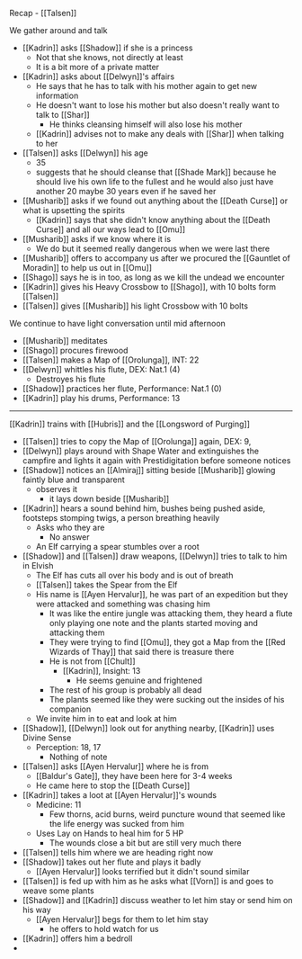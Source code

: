 Recap - [[Talsen]]

We gather around and talk
- [[Kadrin]] asks [[Shadow]] if she is a princess
	- Not that she knows, not directly at least
	- It is a bit more of a private matter
- [[Kadrin]] asks about [[Delwyn]]'s affairs
	- He says that he has to talk with his mother again to get new information
	- He doesn't want to lose his mother but also doesn't really want to talk to [[Shar]]
		- He thinks cleansing himself will also lose his mother
	- [[Kadrin]] advises not to make any deals with [[Shar]] when talking to her
- [[Talsen]] asks [[Delwyn]] his age
	- 35
	- suggests that he should cleanse that [[Shade Mark]] because he should live his own life to the fullest and he would also just have another 20 maybe 30 years even if he saved her
- [[Musharib]] asks if we found out anything about the [[Death Curse]] or what is upsetting the spirits
	- [[Kadrin]] says that she didn't know anything about the [[Death Curse]] and all our ways lead to [[Omu]]
- [[Musharib]] asks if we know where it is
	-  We do but it seemed really dangerous when we were last there
- [[Musharib]] offers to accompany us after we procured the [[Gauntlet of Moradin]] to help us out in [[Omu]]
- [[Shago]] says he is in too, as long as we kill the undead we encounter
- [[Kadrin]] gives his Heavy Crossbow to [[Shago]], with 10 bolts form [[Talsen]]
- [[Talsen]] gives [[Musharib]] his light Crossbow with 10 bolts

We continue to have light conversation until mid afternoon
- [[Musharib]] meditates
- [[Shago]] procures firewood
- [[Talsen]] makes a Map of [[Orolunga]], INT: 22
- [[Delwyn]] whittles his flute, DEX: Nat.1 (4)
	- Destroyes his flute
- [[Shadow]] practices her flute, Performance: Nat.1 (0)
- [[Kadrin]] play his drums, Performance: 13
---
[[Kadrin]] trains with [[Hubris]] and the [[Longsword of Purging]]
- [[Talsen]] tries to copy the Map of [[Orolunga]] again, DEX: 9, 
- [[Delwyn]] plays around with Shape Water and extinguishes the campfire and lights it again with Prestidigitation before someone notices
- [[Shadow]] notices an [[Almiraj]] sitting beside [[Musharib]] glowing faintly blue and transparent
	- observes it
		- it lays down beside [[Musharib]]
- [[Kadrin]] hears a sound behind him, bushes being pushed aside, footsteps stomping twigs, a person breathing heavily
	- Asks who they are
		- No answer
	- An Elf carrying a spear stumbles over a root
- [[Shadow]] and [[Talsen]] draw weapons, [[Delwyn]] tries to talk to him in Elvish
	- The Elf has cuts all over his body and is out of breath
	- [[Talsen]] takes the Spear from the Elf
	- His name is [[Ayen Hervalur]], he was part of an expedition but they were attacked and something was chasing him
		- It was like the entire jungle was attacking them, they heard a flute only playing one note and the plants started moving and attacking them
		- They were trying to find [[Omu]], they got a Map from the [[Red Wizards of Thay]] that said there is treasure there
		- He is not from [[Chult]]
			- [[Kadrin]], Insight: 13
				- He seems genuine and frightened
		- The rest of his group is probably all dead
		- The plants seemed like they were sucking out the insides of his companion
	- We invite him in to eat and look at him
- [[Shadow]], [[Delwyn]] look out for anything nearby, [[Kadrin]] uses Divine Sense
	- Perception: 18, 17
		- Nothing of note
- [[Talsen]] asks [[Ayen Hervalur]] where he is from
	- [[Baldur's Gate]], they have been here for 3-4 weeks
	- He came here to stop the [[Death Curse]]
- [[Kadrin]] takes a loot at [[Ayen Hervalur]]'s wounds
	- Medicine: 11
		- Few thorns, acid burns, weird puncture wound that seemed like the life energy was sucked from him
	- Uses Lay on Hands to heal him for 5 HP
		- The wounds close a bit but are still very much there
- [[Talsen]] tells him where we are heading right now
- [[Shadow]] takes out her flute and plays it badly
	- [[Ayen Hervalur]] looks terrified but it didn't sound similar
- [[Talsen]] is fed up with him as he asks what [[Vorn]] is and goes to weave some plants
- [[Shadow]] and [[Kadrin]] discuss weather to let him stay or send him on his way
	- [[Ayen Hervalur]] begs for them to let him stay
		- he offers to hold watch for us
- [[Kadrin]] offers him a bedroll
- 